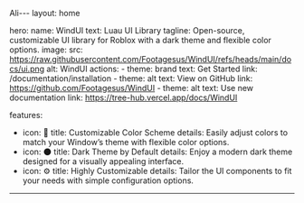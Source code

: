 Ali---
layout: home

hero:
  name: WindUI
  text: Luau UI Library
  tagline: Open-source, customizable UI library for Roblox with a dark theme and flexible color options.
  image:
    src: https://raw.githubusercontent.com/Footagesus/WindUI/refs/heads/main/docs/ui.png
    alt: WindUI
  actions:
    - theme: brand
      text: Get Started
      link: /documentation/installation
    - theme: alt
      text: View on GitHub
      link: https://github.com/Footagesus/WindUI
    - theme: alt
      text: Use new documentation
      link: https://tree-hub.vercel.app/docs/WindUI

features:
  - icon: 🎨
    title: Customizable Color Scheme
    details: Easily adjust colors to match your Window’s theme with flexible color options.
  - icon: 🌑
    title: Dark Theme by Default
    details: Enjoy a modern dark theme designed for a visually appealing interface.
  - icon: ⚙️
    title: Highly Customizable
    details: Tailor the UI components to fit your needs with simple configuration options.
---
